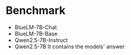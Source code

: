 # Benchmark 
- BlueLM-7B-Chat
- BlueLM-7B-Base
- Qwen2.5-7B-Instruct
- Qwen2.5-7B
It contains the models' answer
